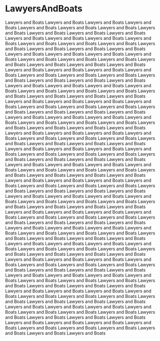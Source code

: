 # LawyersAndBoats
Lawyers and Boats
Lawyers and Boats
Lawyers and Boats
Lawyers and Boats
Lawyers and Boats
Lawyers and Boats
Lawyers and Boats
Lawyers and Boats
Lawyers and Boats
Lawyers and Boats
Lawyers and Boats
Lawyers and Boats
Lawyers and Boats
Lawyers and Boats
Lawyers and Boats
Lawyers and Boats
Lawyers and Boats
Lawyers and Boats
Lawyers and Boats
Lawyers and Boats
Lawyers and Boats
Lawyers and Boats
Lawyers and Boats
Lawyers and Boats
Lawyers and Boats
Lawyers and Boats
Lawyers and Boats
Lawyers and Boats
Lawyers and Boats
Lawyers and Boats
Lawyers and Boats
Lawyers and Boats
Lawyers and Boats
Lawyers and Boats
Lawyers and Boats
Lawyers and Boats
Lawyers and Boats
Lawyers and Boats
Lawyers and Boats
Lawyers and Boats
Lawyers and Boats
Lawyers and Boats
Lawyers and Boats
Lawyers and Boats
Lawyers and Boats
Lawyers and Boats
Lawyers and Boats
Lawyers and Boats
Lawyers and Boats
Lawyers and Boats
Lawyers and Boats
Lawyers and Boats
Lawyers and Boats
Lawyers and Boats
Lawyers and Boats
Lawyers and Boats
Lawyers and Boats
Lawyers and Boats
Lawyers and Boats
Lawyers and Boats
Lawyers and Boats
Lawyers and Boats
Lawyers and Boats
Lawyers and Boats
Lawyers and Boats
Lawyers and Boats
Lawyers and Boats
Lawyers and Boats
Lawyers and Boats
Lawyers and Boats
Lawyers and Boats
Lawyers and Boats
Lawyers and Boats
Lawyers and Boats
Lawyers and Boats
Lawyers and Boats
Lawyers and Boats
Lawyers and Boats
Lawyers and Boats
Lawyers and Boats
Lawyers and Boats
Lawyers and Boats
Lawyers and Boats
Lawyers and Boats
Lawyers and Boats
Lawyers and Boats
Lawyers and Boats
Lawyers and Boats
Lawyers and Boats
Lawyers and Boats
Lawyers and Boats
Lawyers and Boats
Lawyers and Boats
Lawyers and Boats
Lawyers and Boats
Lawyers and Boats
Lawyers and Boats
Lawyers and Boats
Lawyers and Boats
Lawyers and Boats
Lawyers and Boats
Lawyers and Boats
Lawyers and Boats
Lawyers and Boats
Lawyers and Boats
Lawyers and Boats
Lawyers and Boats
Lawyers and Boats
Lawyers and Boats
Lawyers and Boats
Lawyers and Boats
Lawyers and Boats
Lawyers and Boats
Lawyers and Boats
Lawyers and Boats
Lawyers and Boats
Lawyers and Boats
Lawyers and Boats
Lawyers and Boats
Lawyers and Boats
Lawyers and Boats
Lawyers and Boats
Lawyers and Boats
Lawyers and Boats
Lawyers and Boats
Lawyers and Boats
Lawyers and Boats
Lawyers and Boats
Lawyers and Boats
Lawyers and Boats
Lawyers and Boats
Lawyers and Boats
Lawyers and Boats
Lawyers and Boats
Lawyers and Boats
Lawyers and Boats
Lawyers and Boats
Lawyers and Boats
Lawyers and Boats
Lawyers and Boats
Lawyers and Boats
Lawyers and Boats
Lawyers and Boats
Lawyers and Boats
Lawyers and Boats
Lawyers and Boats
Lawyers and Boats
Lawyers and Boats
Lawyers and Boats
Lawyers and Boats
Lawyers and Boats
Lawyers and Boats
Lawyers and Boats
Lawyers and Boats
Lawyers and Boats
Lawyers and Boats
Lawyers and Boats
Lawyers and Boats
Lawyers and Boats
Lawyers and Boats
Lawyers and Boats
Lawyers and Boats
Lawyers and Boats
Lawyers and Boats
Lawyers and Boats
Lawyers and Boats
Lawyers and Boats
Lawyers and Boats
Lawyers and Boats
Lawyers and Boats
Lawyers and Boats
Lawyers and Boats
Lawyers and Boats
Lawyers and Boats
Lawyers and Boats
Lawyers and Boats
Lawyers and Boats
Lawyers and Boats
Lawyers and Boats
Lawyers and Boats
Lawyers and Boats
Lawyers and Boats
Lawyers and Boats
Lawyers and Boats
Lawyers and Boats
Lawyers and Boats
Lawyers and Boats
Lawyers and Boats
Lawyers and Boats
Lawyers and Boats
Lawyers and Boats
Lawyers and Boats
Lawyers and Boats
Lawyers and Boats
Lawyers and Boats
Lawyers and Boats
Lawyers and Boats
Lawyers and Boats
Lawyers and Boats
Lawyers and Boats
Lawyers and Boats
Lawyers and Boats
Lawyers and Boats
Lawyers and Boats
Lawyers and Boats
Lawyers and Boats
Lawyers and Boats
Lawyers and Boats
Lawyers and Boats
Lawyers and Boats
Lawyers and Boats
Lawyers and Boats
Lawyers and Boats
Lawyers and Boats
Lawyers and Boats
Lawyers and Boats
Lawyers and Boats
Lawyers and Boats
Lawyers and Boats

